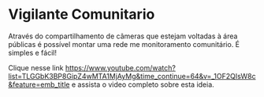 # Vigilante Comunitario 
Através do compartilhamento de câmeras que estejam voltadas à área públicas é possível montar uma rede me monitoramento comunitário. É simples e fácil!

Clique nesse link  https://www.youtube.com/watch?list=TLGGbK3BP8GipZ4wMTA1MjAyMg&time_continue=64&v=_1OF2QIsW8c&feature=emb_title e assista o video completo sobre esta ideia. 
